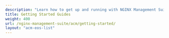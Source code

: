 ```yaml
---
description: "Learn how to get up and running with NGINX Management Suite API Connectivity Manager."
title: Getting Started Guides
weight: 400
url: /nginx-management-suite/acm/getting-started/
layout: "acm-eos-list"
---
```



